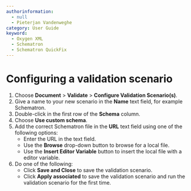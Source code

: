 ```yaml
---
authorinformation:
  - null
  - Pieterjan Vandenweghe
category: User Guide
keyword:
  - Oxygen XML
  - Schematron
  - Schematron QuickFix
---
```


# Configuring a validation scenario

1. Choose **Document** &gt; **Validate** &gt; **Configure Validation Scenario\(s\)**.
2. Give a name to your new scenario in the **Name** text field, for example Schematron.
3. Double-click in the first row of the **Schema** column.
4. Choose **Use custom schema**.
5. Add the correct Schematron file in the **URL** text field using one of the following options:
   * Enter the URL in the text field.
   * Use the **Browse** drop-down button to browse for a local file.
   * Use the **Insert Editor Variable** button to insert the local file with a editor variable.
6. Do one of the following:
   * Click **Save and Close** to save the validation scenario.
   * Click **Apply associated** to save the validation scenario and run the validation scenario for the first time.


